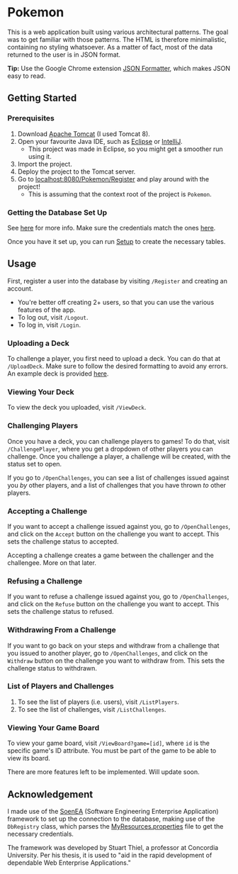 # Pokemon

This is a web application built using various architectural patterns. The goal was to get familiar with those patterns. The HTML is therefore minimalistic, containing no styling whatsoever. As a matter of fact, most of the data returned to the user is in JSON format.

**Tip:** Use the Google Chrome extension [JSON Formatter](https://chrome.google.com/webstore/detail/json-formatter/bcjindcccaagfpapjjmafapmmgkkhgoa?hl=en), which makes JSON easy to read.

## Getting Started

### Prerequisites 

1. Download [Apache Tomcat](http://tomcat.apache.org/) (I used Tomcat 8).
2. Open your favourite Java IDE, such as [Eclipse](https://www.eclipse.org/) or [IntelliJ](https://www.jetbrains.com/idea/).
    - This project was made in Eclipse, so you might get a smoother run using it.
3. Import the project.
4. Deploy the project to the Tomcat server.
5. Go to [localhost:8080/Pokemon/Register](localhost:8080/Register) and play around with the project!
    - This is assuming that the context root of the project is `Pokemon`.

### Getting the Database Set Up

See [here](docker-mysql8-db/README.md) for more info. Make sure the credentials match the ones [here](src/MyResources.properties).

Once you have it set up, you can run [Setup](src/Setup.java) to create the necessary tables.

## Usage

First, register a user into the database by visiting `/Register` and creating an account.

- You're better off creating 2+ users, so that you can use the various features of the app.
- To log out, visit `/Logout`.
- To log in, visit `/Login`.
    
### Uploading a Deck

To challenge a player, you first need to upload a deck. You can do that at `/UploadDeck`. Make sure to follow the desired formatting to avoid any errors. An example deck is provided [here](WebContent/deck-example.txt).

### Viewing Your Deck

To view the deck you uploaded, visit `/ViewDeck`.

### Challenging Players

Once you have a deck, you can challenge players to games! To do that, visit `/ChallengePlayer`, where you get a dropdown of other players you can challenge. Once you challenge a player, a challenge will be created, with the status set to open.

If you go to `/OpenChallenges`, you can see a list of challenges issued against you _by_ other players, and a list of challenges that you have thrown _to_ other players.

### Accepting a Challenge

If you want to accept a challenge issued against you, go to `/OpenChallenges`, and click on the `Accept` button on the challenge you want to accept. This sets the challenge status to accepted.

Accepting a challenge creates a game between the challenger and the challengee. More on that later.

### Refusing a Challenge

If you want to refuse a challenge issued against you, go to `/OpenChallenges`, and click on the `Refuse` button on the challenge you want to accept. This sets the challenge status to refused.

### Withdrawing From a Challenge

If you want to go back on your steps and withdraw from a challenge that you issued to another player, go to `/OpenChallenges`, and click on the `Withdraw` button on the challenge you want to withdraw from. This sets the challenge status to withdrawn.

### List of Players and Challenges

1. To see the list of players (i.e. users), visit `/ListPlayers`.
2. To see the list of challenges, visit `/ListChallenges`.

### Viewing Your Game Board

To view your game board, visit `/ViewBoard?game=[id]`, where `id` is the specific game's ID attribute. You must be part of the game to be able to view its board.

There are more features left to be implemented. Will update soon.

## Acknowledgement

I made use of the [SoenEA](http://soenea.htmlweb.com/) (Software Engineering Enterprise Application) framework to set up the connection to the database, making use of the `DbRegistry` class, which parses the [MyResources.properties](src/MyResources.properties) file to get the necessary credentials.

The framework was developed by Stuart Thiel, a professor at Concordia University. Per his thesis, it is used to "aid in the rapid development of dependable Web Enterprise Applications."

